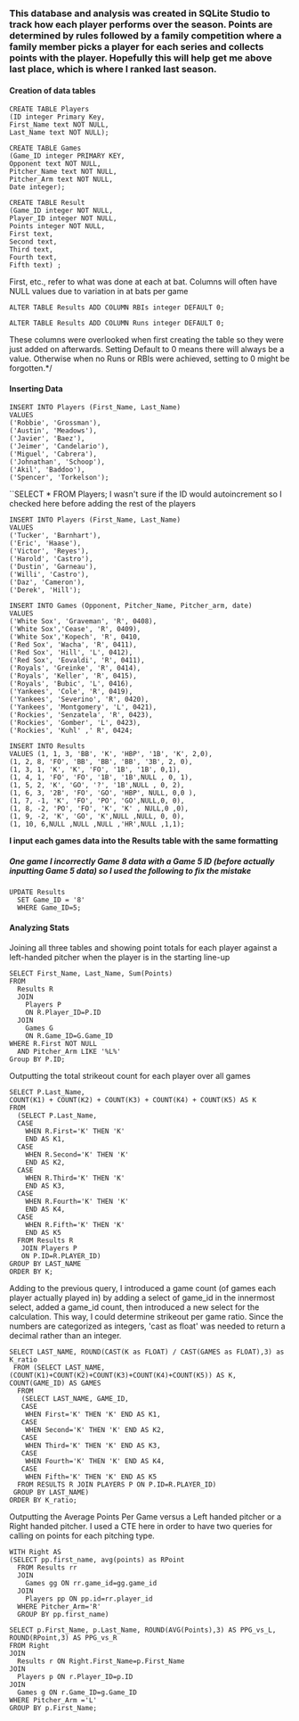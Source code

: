 ### This database and analysis was created in SQLite Studio to track how each player performs over the season. Points are determined by rules followed by a family competition where a family member picks a player for each series and collects points with the player. Hopefully this will help get me above last place, which is where I ranked last season.
  

#### Creation of data tables
```
CREATE TABLE Players
(ID integer Primary Key,
First_Name text NOT NULL,
Last_Name text NOT NULL);
```
```
CREATE TABLE Games
(Game_ID integer PRIMARY KEY,
Opponent text NOT NULL,
Pitcher_Name text NOT NULL,
Pitcher_Arm text NOT NULL,
Date integer);
```
```
CREATE TABLE Result
(Game_ID integer NOT NULL,
Player_ID integer NOT NULL,
Points integer NOT NULL,
First text,
Second text,
Third text,
Fourth text,
Fifth text) ;
```
First, etc., refer to what was done at each at bat. Columns will often have NULL values due to variation in at bats per game


``ALTER TABLE Results ADD COLUMN RBIs integer DEFAULT 0;``

``ALTER TABLE Results ADD COLUMN Runs integer DEFAULT 0;``

These columns were overlooked when first creating the table so they were just added on afterwards. Setting Default to 0 means there will always be a value. Otherwise when no Runs or RBIs were achieved, setting to 0 might be forgotten.*/

#### Inserting Data
```
INSERT INTO Players (First_Name, Last_Name) 
VALUES 
('Robbie', 'Grossman'),
('Austin', 'Meadows'),
('Javier', 'Baez'),
('Jeimer', 'Candelario'),
('Miguel', 'Cabrera'),
('Johnathan', 'Schoop'),
('Akil', 'Baddoo'),
('Spencer', 'Torkelson');
```

``SELECT * FROM Players;
I wasn't sure if the ID would autoincrement so I checked here before adding the rest of the players
```
INSERT INTO Players (First_Name, Last_Name)
VALUES
('Tucker', 'Barnhart'),
('Eric', 'Haase'),
('Victor', 'Reyes'),
('Harold', 'Castro'),
('Dustin', 'Garneau'),
('Willi', 'Castro'),
('Daz', 'Cameron'),
('Derek', 'Hill');
```
```
INSERT INTO Games (Opponent, Pitcher_Name, Pitcher_arm, date)
VALUES 
('White Sox', 'Graveman', 'R', 0408),
('White Sox','Cease', 'R', 0409),
('White Sox','Kopech', 'R', 0410,
('Red Sox', 'Wacha', 'R', 0411),
('Red Sox', 'Hill', 'L', 0412),
('Red Sox', 'Eovaldi', 'R', 0411),
('Royals', 'Greinke', 'R', 0414),
('Royals', 'Keller', 'R', 0415),
('Royals', 'Bubic', 'L', 0416),
('Yankees', 'Cole', 'R', 0419),
('Yankees', 'Severino', 'R', 0420),
('Yankees', 'Montgomery', 'L', 0421),
('Rockies', 'Senzatela', 'R', 0423),
('Rockies', 'Gomber', 'L', 0423),
('Rockies', 'Kuhl' ,' R', 0424;
```
```
INSERT INTO Results 
VALUES (1, 1, 3, 'BB', 'K', 'HBP', '1B', 'K', 2,0),
(1, 2, 8, 'FO', 'BB', 'BB', 'BB', '3B', 2, 0),
(1, 3, 1, 'K', 'K', 'FO', '1B', '1B', 0,1),
(1, 4, 1, 'FO', 'FO', '1B', '1B',NULL , 0, 1),
(1, 5, 2, 'K', 'GO', '?', '1B',NULL , 0, 2),
(1, 6, 3, '2B', 'FO', 'GO', 'HBP', NULL, 0,0 ),
(1, 7, -1, 'K', 'FO', 'PO', 'GO',NULL,0, 0),
(1, 8, -2, 'PO', 'FO', 'K', 'K' , NULL,0 ,0),
(1, 9, -2, 'K', 'GO', 'K',NULL ,NULL, 0, 0),
(1, 10, 6,NULL ,NULL ,NULL ,'HR',NULL ,1,1);
  ```
**I input each games data into the Results table with the same formatting**

##### One game I incorrectly Game 8 data with a Game 5 ID (before actually inputting Game 5 data) so I used the following to fix the mistake
```
UPDATE Results
  SET Game_ID = '8'
  WHERE Game_ID=5;
  ```
#### Analyzing Stats
Joining all three tables and showing point totals for each player against a left-handed pitcher when the player is in the starting line-up
```
SELECT First_Name, Last_Name, Sum(Points) 
FROM
  Results R
  JOIN
    Players P
    ON R.Player_ID=P.ID
  JOIN
    Games G
    ON R.Game_ID=G.Game_ID
WHERE R.First NOT NULL
  AND Pitcher_Arm LIKE '%L%'
Group BY P.ID;
```
Outputting the total strikeout count for each player over all games
```
SELECT P.Last_Name, 
COUNT(K1) + COUNT(K2) + COUNT(K3) + COUNT(K4) + COUNT(K5) AS K 
FROM 
  (SELECT P.Last_Name, 
  CASE
    WHEN R.First='K' THEN 'K'
    END AS K1,
  CASE   
    WHEN R.Second='K' THEN 'K' 
    END AS K2,
  CASE   
    WHEN R.Third='K' THEN 'K' 
    END AS K3,
  CASE 
    WHEN R.Fourth='K' THEN 'K' 
    END AS K4,
  CASE 
    WHEN R.Fifth='K' THEN 'K'
    END AS K5
  FROM Results R 
   JOIN Players P 
   ON P.ID=R.PLAYER_ID)
GROUP BY LAST_NAME
ORDER BY K;
```
Adding to the previous query, I introduced a game count (of games each player actually played in) by adding a select of game_id in the innermost select, added a game_id count, then introduced a new select for the calculation. This way, I could determine strikeout per game ratio. Since the numbers are categorized as integers, 'cast as float' was needed to return a decimal rather than an integer.
```
SELECT LAST_NAME, ROUND(CAST(K as FLOAT) / CAST(GAMES as FLOAT),3) as K_ratio 
 FROM (SELECT LAST_NAME, (COUNT(K1)+COUNT(K2)+COUNT(K3)+COUNT(K4)+COUNT(K5)) AS K, COUNT(GAME_ID) AS GAMES 
  FROM 
   (SELECT LAST_NAME, GAME_ID, 
   CASE
    WHEN First='K' THEN 'K' END AS K1,
   CASE    
    WHEN Second='K' THEN 'K' END AS K2,
   CASE
    WHEN Third='K' THEN 'K' END AS K3,
   CASE 
    WHEN Fourth='K' THEN 'K' END AS K4,
   CASE
    WHEN Fifth='K' THEN 'K' END AS K5
  FROM RESULTS R JOIN PLAYERS P ON P.ID=R.PLAYER_ID)
 GROUP BY LAST_NAME)
ORDER BY K_ratio;
   ```
Outputting the Average Points Per Game versus a Left handed pitcher or a Right handed pitcher. I used a CTE here in order to have two queries for calling on points for each pitching type. 
```
WITH Right AS
(SELECT pp.first_name, avg(points) as RPoint 
  FROM Results rr 
  JOIN 
    Games gg ON rr.game_id=gg.game_id 
  JOIN 
    Players pp ON pp.id=rr.player_id
  WHERE Pitcher_Arm='R'
  GROUP BY pp.first_name)

SELECT p.First_Name, p.Last_Name, ROUND(AVG(Points),3) AS PPG_vs_L, ROUND(RPoint,3) AS PPG_vs_R
FROM Right
JOIN
  Results r ON Right.First_Name=p.First_Name
JOIN
  Players p ON r.Player_ID=p.ID
JOIN 
  Games g ON r.Game_ID=g.Game_ID
WHERE Pitcher_Arm ='L'
GROUP BY p.First_Name;
```
